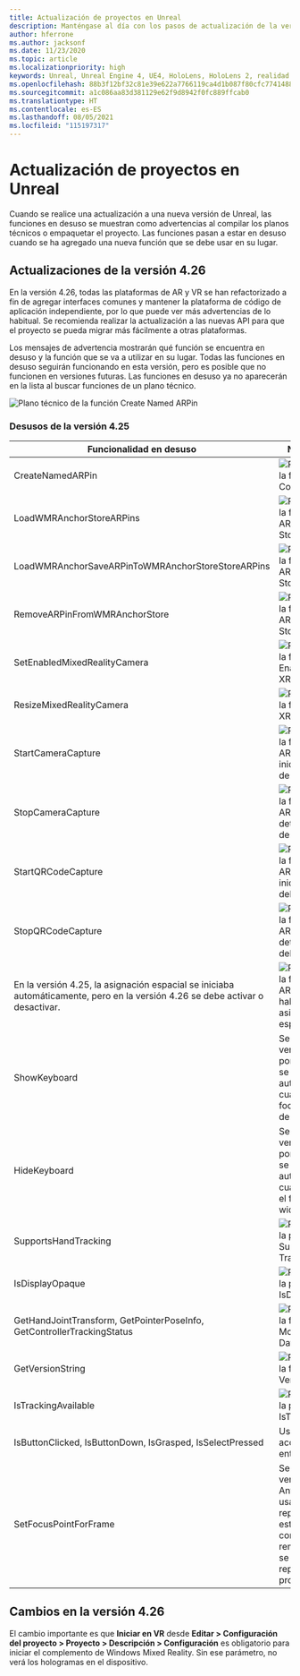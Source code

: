 ```yaml
---
title: Actualización de proyectos en Unreal
description: Manténgase al día con los pasos de actualización de la versión, los cambios de API y el desuso de proyectos de Unreal.
author: hferrone
ms.author: jacksonf
ms.date: 11/23/2020
ms.topic: article
ms.localizationpriority: high
keywords: Unreal, Unreal Engine 4, UE4, HoloLens, HoloLens 2, realidad mixta, desarrollo, características, documentación, guías, hologramas, códigos qr, casco de realidad mixta, casco de windows mixed reality, casco de realidad virtual
ms.openlocfilehash: 88b3f12bf32c81e39e622a7766119ca4d1b087f80cfc774148853926b6446dbc
ms.sourcegitcommit: a1c086aa83d381129e62f9d8942f0fc889ffcab0
ms.translationtype: HT
ms.contentlocale: es-ES
ms.lasthandoff: 08/05/2021
ms.locfileid: "115197317"
---
```

# <a name="upgrading-projects-in-unreal"></a>Actualización de proyectos en Unreal

Cuando se realice una actualización a una nueva versión de Unreal, las funciones en desuso se muestran como advertencias al compilar los planos técnicos o empaquetar el proyecto.  Las funciones pasan a estar en desuso cuando se ha agregado una nueva función que se debe usar en su lugar. 

## <a name="426-upgrades"></a>Actualizaciones de la versión 4.26
 
En la versión 4.26, todas las plataformas de AR y VR se han refactorizado a fin de agregar interfaces comunes y mantener la plataforma de código de aplicación independiente, por lo que puede ver más advertencias de lo habitual.  Se recomienda realizar la actualización a las nuevas API para que el proyecto se pueda migrar más fácilmente a otras plataformas.

Los mensajes de advertencia mostrarán qué función se encuentra en desuso y la función que se va a utilizar en su lugar.  Todas las funciones en desuso seguirán funcionando en esta versión, pero es posible que no funcionen en versiones futuras.  Las funciones en desuso ya no aparecerán en la lista al buscar funciones de un plano técnico.

![Plano técnico de la función Create Named ARPin](images/unreal-porting-img-01.png)

### <a name="425-deprecations"></a>Desusos de la versión 4.25

| Funcionalidad en desuso | Nueva función |
| --- | --- |
| CreateNamedARPin | ![Plano técnico de la función Pin Component](images/unreal-porting-img-02.png) |
| LoadWMRAnchorStoreARPins | ![Plano técnico de la función Load ARPins from Local Store](images/unreal-porting-img-03.png) |
| LoadWMRAnchorSaveARPinToWMRAnchorStoreStoreARPins | ![Plano técnico de la función Save ARPin to Local Store](images/unreal-porting-img-04.png) |
| RemoveARPinFromWMRAnchorStore | ![Plano técnico de la función Remove ARPin from Local Store](images/unreal-porting-img-05.png) |
| SetEnabledMixedRealityCamera | ![Plano técnico de la función Set Enabled XRCamera](images/unreal-porting-img-06.png) |
| ResizeMixedRealityCamera | ![Plano técnico de la función Resize XRCamera](images/unreal-porting-img-07.png) |
| StartCameraCapture | ![Plano técnico de la función Toggle ARCapture para iniciar la captura de la cámara](images/unreal-porting-img-08.png) |
| StopCameraCapture | ![Plano técnico de la función Toggle ARCapture para detener la captura de la cámara](images/unreal-porting-img-09.png) |
| StartQRCodeCapture | ![Plano técnico de la función Toggle ARCapture para iniciar la captura del código QR](images/unreal-porting-img-10.png) |
| StopQRCodeCapture | ![Plano técnico de la función Toggle ARCapture para detener la captura del código QR](images/unreal-porting-img-11.png) |
| En la versión 4.25, la asignación espacial se iniciaba automáticamente, pero en la versión 4.26 se debe activar o desactivar. | ![Plano técnico de la función Toggle ARCapture para habilitar la asignación espacial](images/unreal-porting-img-12.png) |
| ShowKeyboard | Se quitó en la versión 4.26 porque el teclado se mostraba automáticamente cuando se ponía el foco en un widget de texto. |
| HideKeyboard | Se quitó en la versión 4.26 porque el teclado se ocultaba automáticamente cuando se quitaba el foco de un widget de texto. |
| SupportsHandTracking | ![Plano técnico de la propiedad Supports Hand Tracking](images/unreal-porting-img-13.png) |
| IsDisplayOpaque | ![Plano técnico de la propiedad IsDisplayOpaque](images/unreal-porting-img-14.png) |
| GetHandJointTransform, GetPointerPoseInfo, GetControllerTrackingStatus | ![Plano técnico de la función Get Motion Controller Data](images/unreal-porting-img-15.png) |
| GetVersionString | ![Plano técnico de la función Get Version String](images/unreal-porting-img-16.png) |
| IsTrackingAvailable | ![Plano técnico de la propiedad IsTrackingAvailable](images/unreal-porting-img-17.png) |
| IsButtonClicked, IsButtonDown, IsGrasped, IsSelectPressed | Use el sistema de acciones de entrada de Unreal. |
| SetFocusPointForFrame | Se quitó de la versión 4.26.  Anteriormente, se usaba para la reproyección al establecer una comunicación remota, pero ahora se admite la reproyección en profundidad. |

## <a name="426-changes"></a>Cambios en la versión 4.26

El cambio importante es que **Iniciar en VR** desde **Editar > Configuración del proyecto > Proyecto > Descripción > Configuración** es obligatorio para iniciar el complemento de Windows Mixed Reality. Sin ese parámetro, no verá los hologramas en el dispositivo.

